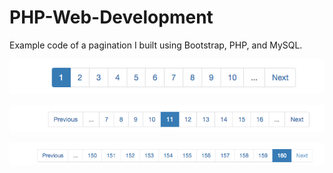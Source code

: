 # PHP-Web-Development

Example code of a pagination I built using Bootstrap, PHP, and MySQL.

![Screenshot](/img/Example1.png)

![Screenshot2](/img/Example2.png)

![Screenshot3](/img/Example3.png)
